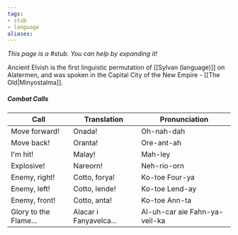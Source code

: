 ```yaml
---
tags: 
- stub
- language
aliases:
---
```


*This page is a #stub. You can help by expanding it!*

Ancient Elvish is the first linguistic permutation of [[Sylvan (language)]] on Alatermen, and was spoken in the Capital City of the New Empire - [[The Old|Minyostalma]].

##### Combat Calls
| Call                  | Translation            | Pronunciation                 |
| --------------------- | ---------------------- | ----------------------------- |
| Move forward!         | Onada!                 | Oh-nah-dah                    |
| Move back!            | Oranta!                | Ore-ant-ah                    |
| I'm hit!              | Malay!                 | Mah-ley                       |
| Explosive!            | Nareorn!               | Neh-rio-orn                   |
| Enemy, right!         | Cotto, forya!          | Ko-toe Four-ya                |
| Enemy, left!          | Cotto, lende!          | Ko-toe Lend-ay                |
| Enemy, front!         | Cotto, anta!           | Ko-toe Ann-ta                 |
| Glory to the Flame... | Alacar i Fanyavelca... | Al-uh-car aie Fahn-ya-veil-ka |
